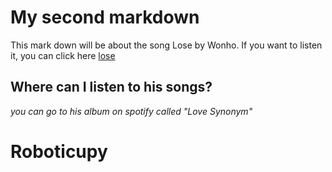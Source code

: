 # My second markdown

This mark down will be about the song Lose by Wonho.
If you want to listen it, you can click here [lose](www.youtube.com/watch?v=q3eSaQaDDPE)


## Where can I listen to his songs? 
*you can go to his album on spotify called "Love Synonym"*


 # Roboticupy
